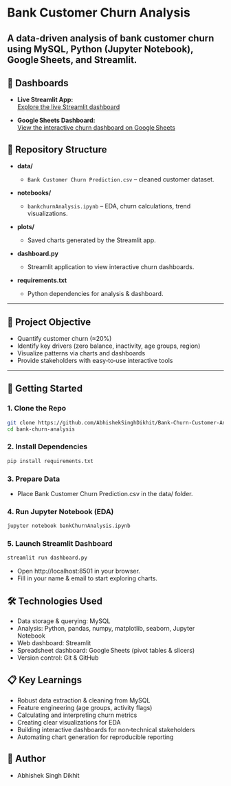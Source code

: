 # Bank Customer Churn Analysis

A data‐driven analysis of bank customer churn using MySQL, Python (Jupyter Notebook), Google Sheets, and Streamlit. 
---

## 🔗 Dashboards

- **Live Streamlit App:**  
  [Explore the live Streamlit dashboard](https://bank-churn-analysis-asd.streamlit.app/)  

- **Google Sheets Dashboard:**  
  [View the interactive churn dashboard on Google Sheets](https://docs.google.com/spreadsheets/d/1M7WgoE4CZaF2I_tqtIfOflGic9rXn-vtmfK1GMYH81g/edit?usp=sharing)  


## 📂 Repository Structure


- **data/**  
  - `Bank Customer Churn Prediction.csv` – cleaned customer dataset.  

- **notebooks/**  
  - `bankchurnAnalysis.ipynb` – EDA, churn calculations, trend visualizations.

- **plots/**  
  - Saved charts generated by the Streamlit app.

- **dashboard.py**  
  - Streamlit application to view interactive churn dashboards.

- **requirements.txt**  
  - Python dependencies for analysis & dashboard.

---

## 🎯 Project Objective

- Quantify customer churn (≈20%)  
- Identify key drivers (zero balance, inactivity, age groups, region)  
- Visualize patterns via charts and dashboards  
- Provide stakeholders with easy‑to‑use interactive tools

---

## 🚀 Getting Started

### 1. Clone the Repo
```bash
git clone https://github.com/AbhishekSinghDikhit/Bank-Churn-Customer-Analysis.git
cd bank‑churn‑analysis
```

### 2. Install Dependencies
```bash
pip install requirements.txt
```

### 3. Prepare Data
- Place Bank Customer Churn Prediction.csv in the data/ folder.

### 4. Run Jupyter Notebook (EDA)
```bash
jupyter notebook bankChurnAnalysis.ipynb
```

### 5. Launch Streamlit Dashboard
```bash
streamlit run dashboard.py
```

- Open http://localhost:8501 in your browser.
- Fill in your name & email to start exploring charts.

## 🛠 Technologies Used

- Data storage & querying: MySQL
- Analysis: Python, pandas, numpy, matplotlib, seaborn, Jupyter Notebook
- Web dashboard: Streamlit
- Spreadsheet dashboard: Google Sheets (pivot tables & slicers)
- Version control: Git & GitHub

 ## 📋 Key Learnings

 - Robust data extraction & cleaning from MySQL
 - Feature engineering (age groups, activity flags)
 - Calculating and interpreting churn metrics
 - Creating clear visualizations for EDA
 - Building interactive dashboards for non‑technical stakeholders
 - Automating chart generation for reproducible reporting

## 👤 Author
 
 - Abhishek Singh Dikhit
